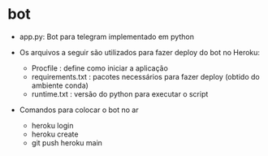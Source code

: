 # bot

* app.py: Bot para telegram implementado em python

* Os arquivos a seguir são utilizados para fazer deploy do bot no Heroku:
  * Procfile : define como iniciar a aplicação
  * requirements.txt : pacotes necessários para fazer deploy (obtido do ambiente conda)
  * runtime.txt : versão do python para executar o script

* Comandos para colocar o bot no ar
  * heroku login
  * heroku create 
  * git push heroku main  
